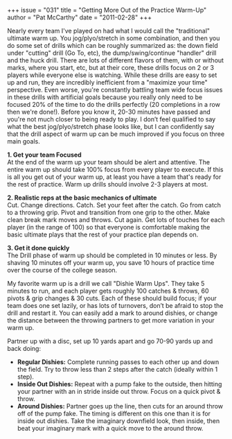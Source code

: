 +++
issue = "031"
title = "Getting More Out of the Practice Warm-Up"
author = "Pat McCarthy"
date = "2011-02-28"
+++

Nearly every team I've played on had what I would call the "traditional"
ultimate warm up. You jog/plyo/stretch in some combination, and then you do
some set of drills which can be roughly summarized as: the down field under
"cutting" drill (Go To, etc), the dump/swing/continue "handler" drill and the
huck drill. There are lots of different flavors of them, with or without
marks, where you start, etc, but at their core, these drills focus on 2 or 3
players while everyone else is watching. While these drills are easy to set up
and run, they are incredibly inefficient from a "maximize your time"
perspective. Even worse, you're constantly battling team wide focus issues in
these drills with artificial goals because you really only need to be focused
20% of the time to do the drills perfectly (20 completions in a row then we're
done!). Before you know it, 20-30 minutes have passed and you're not much
closer to being ready to play. I don’t feel qualified to say what the best
jog/plyo/stretch phase looks like, but I can confidently say that the drill
aspect of warm up can be much improved if you focus on three main goals.  
  
**1\. Get your team Focused**  
At the end of the warm up your team should be alert and attentive. The entire
warm up should take 100% focus from every player to execute. If this is all
you get out of your warm up, at least you have a team that's ready for the
rest of practice. Warm up drills should involve 2-3 players at most.  
  
**2\. Realistic reps at the basic mechanics of ultimate**  
Cut. Change directions. Catch. Set your feet after the catch. Go from catch to
a throwing grip. Pivot and transition from one grip to the other. Make clean
break mark moves and throws. Cut again. Get lots of touches for each player
(in the range of 100) so that everyone is comfortable making the basic
ultimate plays that the rest of your practice plan depends on.  
  
**3\. Get it done quickly**  
The Drill phase of warm up should be completed in 10 minutes or less. By
shaving 10 minutes off your warm up, you save 10 hours of practice time over
the course of the college season.  
  
My favorite warm up is a drill we call "Dishie Warm Ups". They take 5 minutes
to run, and each player gets roughly 100 catches & throws, 60 pivots & grip
changes & 30 cuts. Each of these should build focus; if your team does one set
lazily, or has lots of turnovers, don’t be afraid to stop the drill and
restart it. You can easily add a mark to around dishies, or change the
distance between the throwing partners to get more variation in your warm up.  
  
Partner up with a disc, set up 10 yards apart and go 70-90 yards up and back
doing:  

  * **Regular Dishies:** Complete running passes to each other up and down the field. Try to throw less than 2 steps after the catch (ideally within 1 step).
  * **Inside Out Dishies:** Repeat with a pump fake to the outside, then hitting your partner with an in stride inside out throw. Focus on a quick pivot  & throw.
  * **Around Dishies:** Partner goes up the line, then cuts for an around throw off of the pump fake. The timing is different on this one than it is for inside out dishies. Take the imaginary downfield look, then inside, then beat your imaginary mark with a quick move to the around throw.
